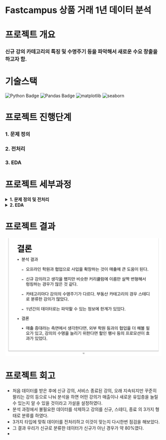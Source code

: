 # Fastcampus 상품 거래 1년 데이터 분석

# 프로젝트 개요
### 신규 강의 카테고리의 특징 및 수명주기 등을 파악해서 새로운 수요 창출을 하고자 함.

# 기술스택
![Python Badge](https://img.shields.io/badge/Python-3776AB?style=flat&logo=Python&logoColor=white) ![Pandas Badge](https://img.shields.io/badge/Pandas-150458?style=flat&logo=Pandas&logoColor=white) ![matplotlib](https://img.shields.io/badge/matplotlib-19E57F) ![seaborn](https://img.shields.io/badge/seaborn-5B0BB5)

# 프로젝트 진행단계
### 1. 문제 정의
### 2. 전처리
### 3. EDA

# 프로젝트 세부과정
<details>
  <summary><b>1. 문제 정의 및 전처리</b></summary>
  <img src="EDA/EDA_2.jpg" alt="EDA_2" width="600">
  <img src="EDA/EDA_3.jpg" alt="EDA_3" width="600">
  <img src="EDA/EDA_4.jpg" alt="EDA_4" width="600">
</details>

<details>
  <summary><b>2. EDA</b></summary>
  <img src="EDA/EDA_5.jpg" alt="EDA_5" width="600">
  <img src="EDA/EDA_6.jpg" alt="EDA_6" width="600">
  <img src="EDA/EDA_7.jpg" alt="EDA_7" width="600">
  <img src="EDA/EDA_8.jpg" alt="EDA_8" width="600">
  <img src="EDA/EDA_9.jpg" alt="EDA_9" width="600">
  <img src="EDA/EDA_10.jpg" alt="EDA_10" width="600">
  <img src="EDA/EDA_11.jpg" alt="EDA_11" width="600">
</details>

# 프로젝트 결과

<img src="EDA/EDA_12.jpg" alt="EDA_12" width="600">

# 프로젝트 회고
 - 처음 데이터를 받은 후에 신규 강의, 서비스 종료된 강의, 오래 지속되지만 꾸준히 팔리는 강의 등으로 나눠 분석을 하면 어떤 강의가 매출이나 새로운 유입층을 늘릴 수 있는지 알 수 있을 것이라고 가설을 설정하였다.
 - 분석 과정에서 불필요한 데이터를 삭제하고 강의를  신규, 스테디, 종료 의 3가지 형태로 분류를 하였다.
 - 3가지 타입에 맞춰 데이터를 전처리하고 이것이 맞는지 다시한번 점검을 해보았다.
 - 그 결과 우리가 신규로 분류한 데이터가 신규가 아닌 경우가 약 80%였다.
 - 
